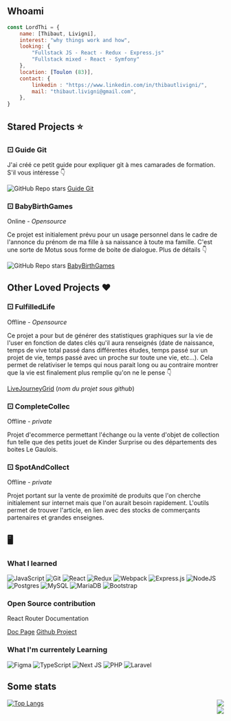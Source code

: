 <h2> Whoami </h2>

```js
const LordThi = {
    name: [Thibaut, Livigni],
    interest: "why things work and how",
    looking: {
        "Fullstack JS - React - Redux - Express.js"
        "Fullstack mixed - React - Symfony"
    },
    location: [Toulon (83)],
    contact: {
        linkedin : "https://www.linkedin.com/in/thibautlivigni/",
        mail: "thibaut.livigni@gmail.com",
    },
}
```
<h2>Stared Projects ⭐️</h2>
<h3>⚀ Guide Git</h3>
<p>J'ai créé ce petit guide pour expliquer git à mes camarades de formation. S'il vous intéresse 👇</p>
<div style={{display: 'flex',flexDirection: 'row'}}><img alt="GitHub Repo stars" src="https://img.shields.io/github/stars/LordThi/git-documentation-end_of_studies_project">&nbsp;<a href="https://github.com/LordThi/git-documentation-end_of_studies_project">Guide Git</a></div>
<h3>⚀ BabyBirthGames</h3>
<p>Online - <i>Opensource</i></p>
<p>Ce projet est initialement prévu pour un usage personnel dans le cadre de l'annonce du prénom de ma fille à sa naissance à toute ma famille. C'est une sorte de Motus sous forme de boite de dialogue. Plus de détails 👇</p>
<div style={{display: 'flex',flexDirection: 'row'}}><img alt="GitHub Repo stars" src="https://img.shields.io/github/stars/LordThi/babybirthgames">&nbsp;<a href="https://github.com/LordThi/babybirthgames">BabyBirthGames</a></div>

<h2>Other Loved Projects ❤️</h2>
<h3>⚀ FulfilledLife</h3>
<p>Offline - <i>Opensource</i></p>
<p>Ce projet a pour but de générer des statistiques graphiques sur la vie de l'user en fonction de dates clés qu'il aura renseignés (date de naissance, temps de vive total passé dans différentes études, temps passé sur un projet de vie, temps passé avec un proche sur toute une vie, etc...). Cela permet de relativiser le temps qui nous parait long ou au contraire montrer que la vie est finalement plus remplie qu'on ne le pense 👇</p>
<p><a href="https://github.com/LordThi/LifeJourneyGrid">LiveJourneyGrid</a> (<i>nom du projet sous github</i>)</p>

<h3>⚀ CompleteCollec</h3>
<p>Offline - <i>private</i></p>
<p>Projet d'ecommerce permettant l'échange ou la vente d'objet de collection fun telle que des petits jouet de Kinder Surprise ou des départements des boites Le Gaulois.</p>

<h3>⚀ SpotAndCollect</h3>
<p>Offline - <i>private</i></p>
<p>Projet portant sur la vente de proximité de produits que l'on cherche initialement sur internet mais que l'on aurait besoin rapidement. L'outils permet de trouver l'article, en lien avec des stocks de commerçants partenaires et grandes enseignes.</p>

<h2>🖥️</h2>


<h3>What I learned</h3>

<div>

![JavaScript](https://img.shields.io/badge/javascript-%23323330.svg?style=for-the-badge&logo=javascript&logoColor=%23F7DF1E)
![Git](https://img.shields.io/badge/git-%23F05033.svg?style=for-the-badge&logo=git&logoColor=white)
![React](https://img.shields.io/badge/react-%2320232a.svg?style=for-the-badge&logo=react&logoColor=%2361DAFB)
![Redux](https://img.shields.io/badge/redux-%23593d88.svg?style=for-the-badge&logo=redux&logoColor=white)
![Webpack](https://img.shields.io/badge/webpack-%238DD6F9.svg?style=for-the-badge&logo=webpack&logoColor=black)
![Express.js](https://img.shields.io/badge/express.js-%23404d59.svg?style=for-the-badge&logo=express&logoColor=%2361DAFB)
![NodeJS](https://img.shields.io/badge/node.js-6DA55F?style=for-the-badge&logo=node.js&logoColor=white)
![Postgres](https://img.shields.io/badge/postgres-%23316192.svg?style=for-the-badge&logo=postgresql&logoColor=white)
![MySQL](https://img.shields.io/badge/mysql-%2300f.svg?style=for-the-badge&logo=mysql&logoColor=white)
![MariaDB](https://img.shields.io/badge/MariaDB-003545?style=for-the-badge&logo=mariadb&logoColor=white)
![Bootstrap](https://img.shields.io/badge/bootstrap-%238511FA.svg?style=for-the-badge&logo=bootstrap&logoColor=white)
        

 </div>
 
 <h3>Open Source contribution</h3>
 <p>React Router Documentation</p>
 <a href="https://reactrouter.com/en/main/router-components/browser-router">Doc Page</a>
 <a href="https://github.com/remix-run/react-router/blob/main/docs/router-components/browser-router.md">Github Project</a>

<h3>What I'm currentely Learning</h3>
<div>

![Figma](https://img.shields.io/badge/figma-%23F24E1E.svg?style=for-the-badge&logo=figma&logoColor=white)
![TypeScript](https://img.shields.io/badge/typescript-%23007ACC.svg?style=for-the-badge&logo=typescript&logoColor=white)
![Next JS](https://img.shields.io/badge/Next-black?style=for-the-badge&logo=next.js&logoColor=white)
![PHP](https://img.shields.io/badge/php-%23777BB4.svg?style=for-the-badge&logo=php&logoColor=white)
![Laravel](https://img.shields.io/badge/laravel-%23FF2D20.svg?style=for-the-badge&logo=laravel&logoColor=white)

</div>


<h2>Some stats</h2>

<div>
<a align='left' href="https://github.com/anuraghazra/github-readme-stats">
<img src="https://github-readme-stats.vercel.app/api/top-langs/?username=LordThi&hide_title=1&count_private=false&layout=compact&theme=radical" alt="Top Langs" />
</a>
  <img align="right" src="https://github-readme-stats.vercel.app/api?username=LordThi&theme=radical&show_icons=true" />
</div>



<img align="right" src="https://github.r2v.ch/codewars?user=LordThi&top_languages=true" />

